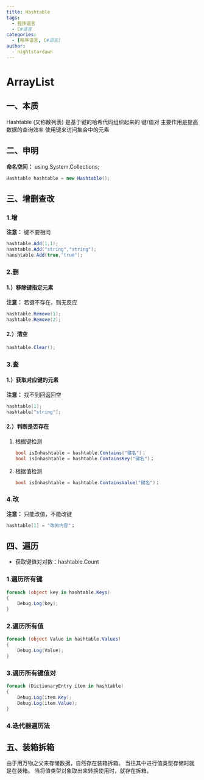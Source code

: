 ```yaml
---
title: Hashtable
tags:
  - 程序语言
  - C#语言
categories:
  - [程序语言, C#语言]
author:
  - nightstardawn
---
```


# ArrayList

## 一、本质

Hashtable (又称散列表) 是基于键的哈希代码组织起来的 键/值对
主要作用是提高数据的查询效率
使用键来访问集合中的元素

## 二、申明

**命名空间：** using System.Collections;

```cs
Hashtable hashtable = new Hashtable();
```

## 三、增删查改

### 1.增

**注意：** 键不要相同

```cs
hashtable.Add(1,1);
hashtable.Add("string","string");
hanshtable.Add(true,"true");
```

### 2.删

#### 1.）移除键指定元素

**注意：** 若键不存在，则无反应

```cs
hashtable.Remove(1);
hashtable.Remove(2);
```

#### 2.）清空

```cs
hashtable.Clear();
```

### 3.查

#### 1.）获取对应键的元素

**注意：** 找不到回返回空

```cs
hashtable[1];
hashtable["string"];
```

#### 2.）判断是否存在

1. 根据键检测
   ```cs
   bool isInhashtable = hashtable.Contains("键名")；
   bool isInhashtable = hashtable.ContainsKey("键名")；
   ```
2. 根据值检测
   ```cs
   bool isInhashtable = hashtable.ContainsValue("键名")；
   ```

### 4.改

**注意：** 只能改值，不能改键

```cs
hashtable[1] = "改的内容"；
```

## 四、遍历

- 获取键值对对数：hashtable.Count

### 1.遍历所有键

```cs
foreach (object key in hashtable.Keys)
{
    Debug.Log(key);
}
```

### 2.遍历所有值

```cs
foreach (object Value in hashtable.Values)
{
    Debug.Log(Value);
}
```

### 3.遍历所有键值对

```cs
foreach (DictionaryEntry item in hashtable)
{
    Debug.Log(item.Key);
    Debug.Log(item.Value);
}
```

### 4.迭代器遍历法

## 五、装箱拆箱

由于用万物之父来存储数据，自然存在装箱拆箱。
当往其中进行值类型存储时就是在装箱。
当将值类型对象取出来转换使用时，就存在拆箱。
